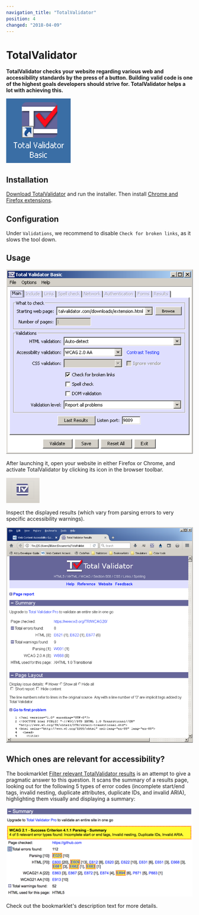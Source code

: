 ```yaml
---
navigation_title: "TotalValidator"
position: 4
changed: "2018-04-09"
---
```


# TotalValidator

**TotalValidator checks your website regarding various web and accessibility standards by the press of a button. Building valid code is one of the highest goals developers should strive for. TotalValidator helps a lot with achieving this.**

![TotalValidator icon](_media/totalvalidator-icon.png)

## Installation

[Download TotalValidator](https://www.totalvalidator.com/downloads/index.html) and run the installer. Then install [Chrome and Firefox extensions](https://www.totalvalidator.com/downloads/extension.html).

## Configuration

Under `Validations`, we recommend to disable `Check for broken links`, as it slows the tool down.

## Usage

![TotalValidator window](_media/totalvalidator-window.png)

After launching it, open your website in either Firefox or Chrome, and activate TotalValidator by clicking its icon in the browser toolbar.

![TotalValidator browser icon](_media/totalvalidator-browser-icon.png)

Inspect the displayed results (which vary from parsing errors to very specific accessibility warnings).

![TotalValidator results](_media/totalvalidator-results.png)

## Which ones are relevant for accessibility?

The bookmarklet [Filter relevant TotalValidator results](https://codepen.io/jmuheim/pen/yLNqERL) is an attempt to give a pragmatic answer to this question. It scans the summary of a results page, looking out for the following 5 types of error codes (incomplete start/end tags, invalid nesting, duplicate attributes, duplicate IDs, and invalid ARIA), highlighting them visually and displaying a summary:

![Filtered TotalValidator results](_media/filtered-totalvalidator-results.png)

Check out the bookmarklet's description text for more details.
